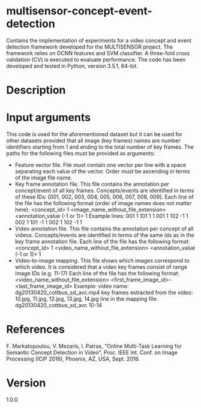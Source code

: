 # multisensor-concept-event-detection

Contains the implementation of experiments for a video concept and event detection framework developed for the MULTISENSOR  project. The framework relies on DCNN features and SVM classifier. A three-fold cross validation (CV) is executed to evaluate performance. The code has been developed and tested in Python, version 3.5.1, 64-bit.

# Description


# Input arguments

This code is used for the aforementioned dataset but it can be used for other datasets provided that all image (key frames) names are number identifiers starting from 1 and ending to the total number of key frames.  The paths for the following files must be provided as arguments:

 - Feature vector file. File must contain one vector per line with a space separating each value of the vector. Order must be ascending in terms of the image file name.
 - Key frame annotation file. This file contains the annotation per concept/event of all key frames. Concepts/events are identified in terms of these IDs: [001, 002, 003, 004, 005, 006, 007, 008, 009]. Each line of the file has the following format (order of image names does not matter here):
<concept_id> 1 <image_name_without_file_extension> <annotation_value (-1 or 1)> 1 
Example lines: 
001 1 101 1 1
001 1 102 -1 1
002 1 101 -1 1
002 1 102 -1 1
 - Video annotation file. This file contains the annotation per concept of all videos. Concepts/events are identified in terms of the same ids as in the key frame annotation file. Each line of the file has the following format:
<concept_id> 1 <video_name_without_file_extension> <annotation_value (-1 or 1)> 1 
 - Video-to-image mapping. This file shows which images correspond to which video. It is considered that a video key frames consist of range image IDs (e.g. 11-17) Each line of the file has the following format: 
<video_name_without_file_extension> <first_frame_image_id>-<last_frame_image_id>
Example:
video name: dg20130420_cottbus_sd_avc.mp4
key frames extracted from the video: 10.jpg, 11.jpg, 12.jpg, 13.jpg, 14.jpg
line in the mapping file: dg20130420_cottbus_sd_avc 10-14


# References

F. Markatopoulou, V. Mezaris, I. Patras, "Online Multi-Task Learning for Semantic Concept Detection in Video", Proc. IEEE Int. Conf. on Image Processing (ICIP 2016), Phoenix, AZ, USA, Sept. 2016.

# Version
1.0.0
